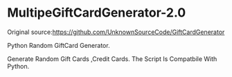 # MultipeGiftCardGenerator-2.0
Original source:https://github.com/UnknownSourceCode/GiftCardGenerator


Python Random GiftCard Generator.

Generate Random Gift Cards ,Credit Cards. The Script Is Compatbile With Python. 
